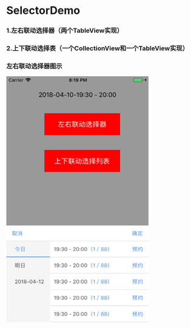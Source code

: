 # SelectorDemo
### 1.左右联动选择器（两个TableView实现）
### 2.上下联动选择表（一个CollectionView和一个TableView实现）


### 左右联动选择器图示
<p align="left">
<img width="375" height="650" src="https://github.com/miaozhang9/SelectorDemo/blob/master/Screenshots/1.png">
</p>
